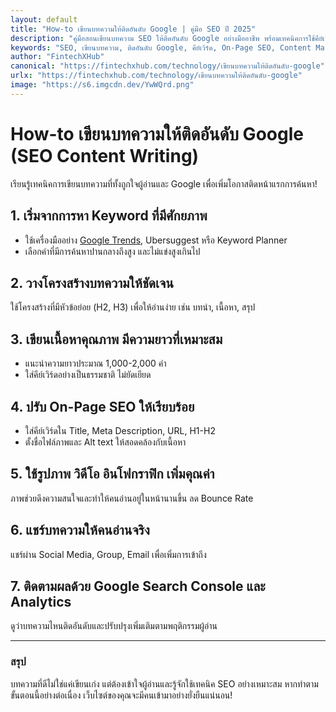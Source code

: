 ```yaml
---
layout: default
title: "How-to เขียนบทความให้ติดอันดับ Google | คู่มือ SEO ปี 2025"
description: "คู่มือสอนเขียนบทความ SEO ให้ติดอันดับ Google อย่างมืออาชีพ พร้อมเทคนิคการใช้คีย์เวิร์ด โครงสร้างบทความ การทำ On-Page SEO และการโปรโมทเนื้อหา"
keywords: "SEO, เขียนบทความ, ติดอันดับ Google, คีย์เวิร์ด, On-Page SEO, Content Marketing"
author: "FintechXHub"
canonical: "https://fintechxhub.com/technology/เขียนบทความให้ติดอันดับ-google"
urlx: "https://fintechxhub.com/technology/เขียนบทความให้ติดอันดับ-google"
image: "https://s6.imgcdn.dev/YwWQrd.png"
---
```

<div class="container py-5">
    <h1 class="mb-4">How-to เขียนบทความให้ติดอันดับ Google (SEO Content Writing)</h1>
    <p class="lead">เรียนรู้เทคนิคการเขียนบทความที่ทั้งถูกใจผู้อ่านและ Google เพื่อเพิ่มโอกาสติดหน้าแรกการค้นหา!</p>
    <h2>1. เริ่มจากการหา Keyword ที่มีศักยภาพ</h2>
    <ul>
      <li>ใช้เครื่องมืออย่าง <a href="https://trends.google.com/" target="_blank">Google Trends</a>, Ubersuggest หรือ Keyword Planner</li>
      <li>เลือกคำที่มีการค้นหาปานกลางถึงสูง และไม่แข่งสูงเกินไป</li>
    </ul>
    <h2>2. วางโครงสร้างบทความให้ชัดเจน</h2>
    <p>ใช้โครงสร้างที่มีหัวข้อย่อย (H2, H3) เพื่อให้อ่านง่าย เช่น บทนำ, เนื้อหา, สรุป</p>
    <h2>3. เขียนเนื้อหาคุณภาพ มีความยาวที่เหมาะสม</h2>
    <ul>
      <li>แนะนำความยาวประมาณ 1,000-2,000 คำ</li>
      <li>ใส่คีย์เวิร์ดอย่างเป็นธรรมชาติ ไม่ยัดเยียด</li>
    </ul>
    <h2>4. ปรับ On-Page SEO ให้เรียบร้อย</h2>
    <ul>
      <li>ใส่คีย์เวิร์ดใน Title, Meta Description, URL, H1-H2</li>
      <li>ตั้งชื่อไฟล์ภาพและ Alt text ให้สอดคล้องกับเนื้อหา</li>
    </ul>
    <h2>5. ใช้รูปภาพ วิดีโอ อินโฟกราฟิก เพิ่มคุณค่า</h2>
    <p>ภาพช่วยดึงความสนใจและทำให้คนอ่านอยู่ในหน้านานขึ้น ลด Bounce Rate</p>
    <h2>6. แชร์บทความให้คนอ่านจริง</h2>
    <p>แชร์ผ่าน Social Media, Group, Email เพื่อเพิ่มการเข้าถึง</p>
    <h2>7. ติดตามผลด้วย Google Search Console และ Analytics</h2>
    <p>ดูว่าบทความไหนติดอันดับและปรับปรุงเพิ่มเติมตามพฤติกรรมผู้อ่าน</p>
    <hr>
    <h3>สรุป</h3>
    <p>บทความที่ดีไม่ใช่แค่เขียนเก่ง แต่ต้องเข้าใจผู้อ่านและรู้จักใช้เทคนิค SEO อย่างเหมาะสม หากทำตามขั้นตอนนี้อย่างต่อเนื่อง เว็บไซต์ของคุณจะมีคนเข้ามาอย่างยั่งยืนแน่นอน!</p>
</div>